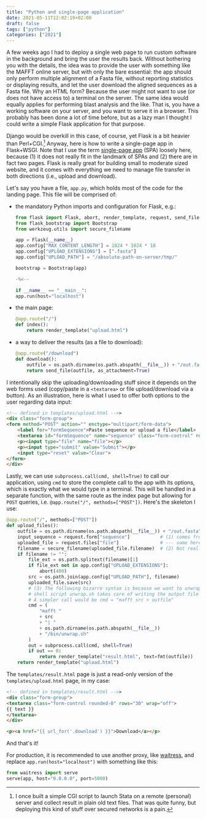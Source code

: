 ```yaml
---
title: "Python and single-page application"
date: 2021-05-11T12:02:19+02:00
draft: false
tags: ["python"]
categories: ["2021"]
---
```


A few weeks ago I had to deploy a single web page to run custom software in the background and bring the user the results back. Without bothering you with the details, the idea was to provide the user with something like the MAFFT online server, but with only the bare essential: the app should only perform multiple alignment of a Fasta file, without reporting statistics or displaying results, and let the user download the aligned sequences as a Fasta file. Why an HTML form? Because the user might not want to use (or does not have access to) a terminal on the server. The same idea would equally applies for performing blast analysis and the like. That is, you have a working software on your server, and you want to serve it in a browser. This probably has been done a lot of time before, but as a lazy man I thought I could write a simple Flask application for that purpose.

Django would be overkill in this case, of course, yet Flask is a bit heavier than Perl+CGI.[^1] Anyway, here is how to write a single-page app in Flask+WSGI. Note that I use the term [single-page app](https://en.wikipedia.org/wiki/Single-page_application) (SPA) loosely here, because (1) it does not really fit in the landmark of SPAs and (2) there are in fact two pages. Flask is really great for building small to moderate sized website, and it comes with everything we need to manage file transfer in both directions (i.e., upload and download).

Let's say you have a file, `app.py`, which holds most of the code for the landing page. This file will be comprised of:

- the mandatory Python imports and configuration for Flask, e.g.:

    ```python
    from flask import Flask, abort, render_template, request, send_file
    from flask_bootstrap import Bootstrap
    from werkzeug.utils import secure_filename

    app = Flask(__name__)
    app.config["MAX_CONTENT_LENGTH"] = 1024 * 1024 * 10
    app.config["UPLOAD_EXTENSIONS"] = [".fasta"]
    app.config["UPLOAD_PATH"] = "/absolute-path-on-server/tmp/"

    bootstrap = Bootstrap(app)

    -%<--

    if __name__ == "__main__":
    app.run(host="localhost")
    ```

- the main page:

    ```python
    @app.route("/")
    def index():
        return render_template("upload.html")
    ```

- a way to deliver the results (as a file to download):

    ```python
    @app.route("/download")
    def download():
        outfile = os.path.dirname(os.path.abspath(__file__)) + "/out.fasta"
        return send_file(outfile, as_attachment=True)
    ```

I intentionally skip the uploading/downloading stuff since it depends on the web forms used (copy/paste in a `<textarea>` or file upload/download via a button). As an illustration, here is what I used to offer both options to the user regarding data input:

```html
<!-- defined in templates/upload.html -->>
<div class="form-group">
<form method="POST" action="" enctype="multipart/form-data">
	<label for="formSequence">Paste sequence or upload a file</label>
	<textarea id="formSequence" name="sequence" class="form-control" rows="20" wrap="off"></textarea>
	<p><input type="file" name="file"></p>
	<p><input type="submit" value="Submit"></p>
	<input type="reset" value="Clear">
</form>
</div>
```

Lastly, we can use `subprocess.call(cmd, shell=True)` to call our application, using `cmd` to store the complete call to the app with its options, which is exactly what we would type in a terminal. This will be handled in a separate function, with the same route as the index page but allowing for `POST` queries, i.e. `@app.route("/", methods=["POST"])`. Here's the skeleton I use:


```python
@app.route("/", methods=["POST"])
def upload_files():
    outfile = os.path.dirname(os.path.abspath(__file__)) + "/out.fasta"
    input_sequence = request.form["sequence"]           # (1) comes from the web form, templates/upload.html
    uploaded_file = request.files["file"]               # --- same here
    filename = secure_filename(uploaded_file.filename)  # (2) Not really needed if this is for personal use or trusted users
    if filename != "":
        file_ext = os.path.splitext(filename)[1]
        if file_ext not in app.config["UPLOAD_EXTENSIONS"]:
            abort(400)
        src = os.path.join(app.config["UPLOAD_PATH"], filename)
        uploaded_file.save(src)
        # (3) The following bizarre syntax is because we want to unwrap Fasta file; note that the
        # shell script unwrap.sh takes care of writing the output file at the right place.
        # A simpler call would be cmd = "mafft src > outfile"
        cmd = (
            "mafft "
            + src
            + "| "
            + os.path.dirname(os.path.abspath(__file__))
            + "/bin/unwrap.sh"
        )
        out = subprocess.call(cmd, shell=True)
        if out == 0:
            return render_template("result.html", text=fmt(outfile))
    return render_template("upload.html")
```

The `templates/result.html` page is just a read-only version of the `templates/upload.html` page, in my case:

```html
<!-- defined in templates/result.html -->>
<div class="form-group">
<textarea class="form-control rounded-0" rows="30" wrap="off">
{{ text }}
</textarea>
</div>

<p><a href="{{ url_for('.download') }}">Download</a></p>
```

And that's it!

For production, it is recommended to use another proxy, like [waitress](https://pypi.org/project/waitress/), and replace `app.run(host="localhost")` with something like this:

```python
from waitress import serve
serve(app, host="0.0.0.0", port=5000)
```


[^1]: I once built a simple CGI script to launch Stata on a remote (personal) server and collect result in plain old text files. That was quite funny, but deploying this kind of stuff over secured networks is a pain.
